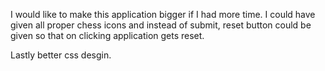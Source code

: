 I would like to make this application bigger if I had more time. I could have given all proper chess icons and instead of submit, reset button could be given so that on clicking application gets reset.

Lastly better css desgin.
